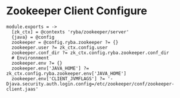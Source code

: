 
# Zookeeper Client Configure

    module.exports = ->
      [zk_ctx] = @contexts 'ryba/zookeeper/server'
      {java} = @config
      zookeeper = @config.ryba.zookeeper ?= {}
      zookeeper.user ?= zk_ctx.config.user
      zookeeper.conf_dir ?= zk_ctx.config.ryba.zookeeper.conf_dir
      # Environnment
      zookeeper.env ?= {}
      zookeeper.env['JAVA_HOME'] ?= zk_ctx.config.ryba.zookeeper.env['JAVA_HOME']
      zookeeper.env['CLIENT_JVMFLAGS'] ?= '-Djava.security.auth.login.config=/etc/zookeeper/conf/zookeeper-client.jaas'

